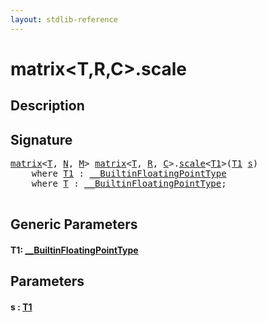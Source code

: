 ```yaml
---
layout: stdlib-reference
---
```


# matrix\<T,R,C\>\.scale

## Description





## Signature 

<pre>
<a href="index.html" class="code_type">matrix</a>&lt;<a href="t-0.html" class="code_type">T</a>, <a href="index.html#decl-N" class="code_var">N</a>, <a href="index.html#decl-M" class="code_var">M</a>&gt; <a href="index.html" class="code_type">matrix</a>&lt;<a href="t-0.html" class="code_type">T</a>, <a href="index.html#decl-R" class="code_var">R</a>, <a href="index.html#decl-C" class="code_var">C</a>&gt;.<a href="scale.html">scale</a>&lt;<a href="scale.html#typeparam-T1" class="code_type">T1</a>&gt;(<a href="scale.html#typeparam-T1" class="code_type">T1</a> <a href="scale.html#decl-s" class="code_param">s</a>)
    <span class='code_keyword'>where</span> <a href="scale.html#typeparam-T1" class="code_type">T1</a> : <a href="index.html" class="code_type">__BuiltinFloatingPointType</a>
    <span class='code_keyword'>where</span> <a href="t-0.html" class="code_type">T</a> : <a href="index.html" class="code_type">__BuiltinFloatingPointType</a>;

</pre>

## Generic Parameters

####  <a id="typeparam-T1"></a>T1: [\_\_BuiltinFloatingPointType](../../interfaces/0_builtinfloatingpointtype-029hm/index)

## Parameters

####  <a id="decl-s"></a>s  : [T1](scale#typeparam-T1)

